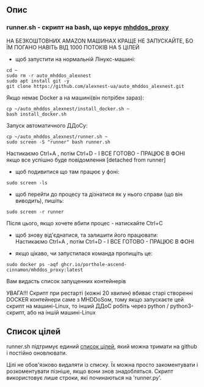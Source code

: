 ## Опис

### runner.sh - скрипт на bash, що керує [mhddos_proxy](https://github.com/porthole-ascend-cinnamon/mhddos_proxy)

НА БЕЗКОШТОВНИХ AMAZON МАШИНАХ КРАЩЕ НЕ ЗАПУСКАЙТЕ, БО ЇМ ПОГАНО НАВІТЬ ВІД 1000 ПОТОКІВ НА 5 ЦІЛЕЙ  
  
  
* щоб запустити на нормальній Лінукс-машині:  
```shell
cd ~  
sudo rm -r auto_mhddos_alexnest
sudo apt install git -y  
git clone https://github.com/alexnest-ua/auto_mhddos_alexnest.git 
```
Якщо немає Docker а на машині(він потрібен зараз):  
```shell
cp ~/auto_mhddos_alexnest/install_docker.sh ~
bash install_docker.sh
```  
  
Запуск автоматичного ДДоСу:  
  
```shell 
cp ~/auto_mhddos_alexnest/runner.sh ~  
sudo screen -S "runner" bash runner.sh  
```
Настикаємо Ctrl+A , потім Ctrl+D - І ВСЕ ГОТОВО - ПРАЦЮЄ В ФОНІ  
якщо все успішно буде повідомлення [detached from runner]  
  
  
* щоб подивитися що там працює у фоні:  
```shell 
sudo screen -ls  
```
* щоб перейти до процесу та дізнатися як у нього справи (що він виводить), пишіть:  
```shell 
sudo screen -r runner  
```
Після цього, якщо хочете вбити процес - натискайте Ctrl+C  

* щоб знову від'єднатися, та залишити його працювати:  
Настикаємо Ctrl+A , потім Ctrl+D - І ВСЕ ГОТОВО - ПРАЦЮЄ В ФОНІ  
  
  
* якщо цікаво, чи запустилася команда пропищіть це:
```shell 
sudo docker ps -aqf ghcr.io/porthole-ascend-cinnamon/mhddos_proxy:latest  
```
Вам видасть список запущенних контейнерів

УВАГА!!! Скрипт при рестарті (кожні 20 хвилин) вбиває старі створенні DOCKER контейнери саме з MHDDoSом, тому якщо запускаєте цей скрипт на машині-Linux, то інший ДДоС робіть через python / python3-скрипт, або на іншій машині-Linux
  
## Список цілей  

  

runner.sh підтримує единий [список цілей](https://raw.githubusercontent.com/alexnest-ua/auto_mhddos/main/runner_targets), який можна тримати на github і постійно оновлювати.  
  
  
  
Цілі не обов'язково видаляти із списку. Їх можна просто закоментувати і розкоментувати пізніше, якщо вони знов знадобляться. Скрипт використовує лише строки, які починаються на 'runner.py'.  
